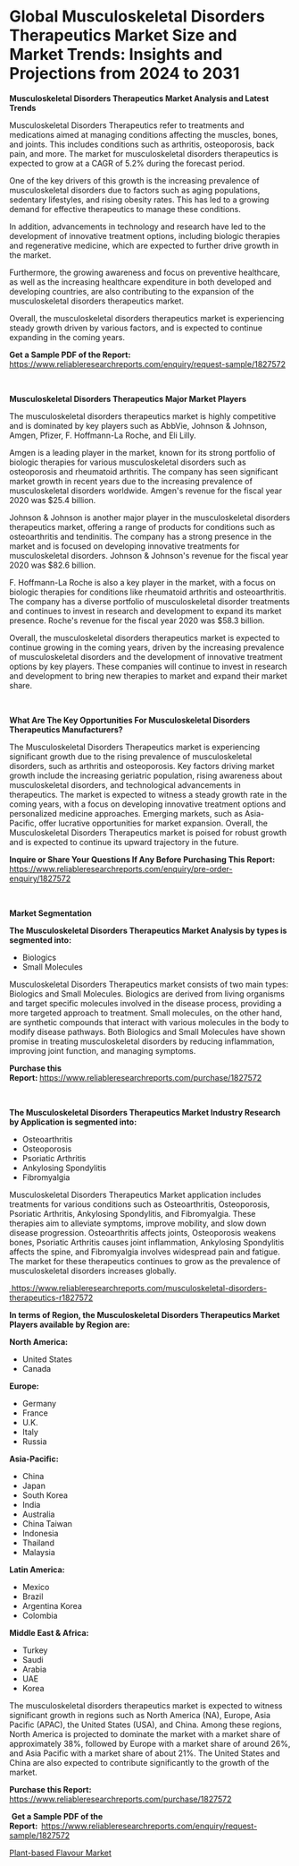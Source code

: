 <p><h1>Global Musculoskeletal Disorders Therapeutics Market Size and Market Trends: Insights and Projections from 2024 to 2031</h1></p><p><strong>Musculoskeletal Disorders Therapeutics Market Analysis and Latest Trends</strong></p>
<p><p>Musculoskeletal Disorders Therapeutics refer to treatments and medications aimed at managing conditions affecting the muscles, bones, and joints. This includes conditions such as arthritis, osteoporosis, back pain, and more. The market for musculoskeletal disorders therapeutics is expected to grow at a CAGR of 5.2% during the forecast period. </p><p>One of the key drivers of this growth is the increasing prevalence of musculoskeletal disorders due to factors such as aging populations, sedentary lifestyles, and rising obesity rates. This has led to a growing demand for effective therapeutics to manage these conditions. </p><p>In addition, advancements in technology and research have led to the development of innovative treatment options, including biologic therapies and regenerative medicine, which are expected to further drive growth in the market. </p><p>Furthermore, the growing awareness and focus on preventive healthcare, as well as the increasing healthcare expenditure in both developed and developing countries, are also contributing to the expansion of the musculoskeletal disorders therapeutics market. </p><p>Overall, the musculoskeletal disorders therapeutics market is experiencing steady growth driven by various factors, and is expected to continue expanding in the coming years.</p></p>
<p><strong>Get a Sample PDF of the Report:&nbsp;</strong> <a href="https://www.reliableresearchreports.com/enquiry/request-sample/1827572">https://www.reliableresearchreports.com/enquiry/request-sample/1827572</a></p>
<p>&nbsp;</p>
<p><strong>Musculoskeletal Disorders Therapeutics Major Market Players</strong></p>
<p><p>The musculoskeletal disorders therapeutics market is highly competitive and is dominated by key players such as AbbVie, Johnson & Johnson, Amgen, Pfizer, F. Hoffmann-La Roche, and Eli Lilly.</p><p>Amgen is a leading player in the market, known for its strong portfolio of biologic therapies for various musculoskeletal disorders such as osteoporosis and rheumatoid arthritis. The company has seen significant market growth in recent years due to the increasing prevalence of musculoskeletal disorders worldwide. Amgen's revenue for the fiscal year 2020 was $25.4 billion.</p><p>Johnson & Johnson is another major player in the musculoskeletal disorders therapeutics market, offering a range of products for conditions such as osteoarthritis and tendinitis. The company has a strong presence in the market and is focused on developing innovative treatments for musculoskeletal disorders. Johnson & Johnson's revenue for the fiscal year 2020 was $82.6 billion.</p><p>F. Hoffmann-La Roche is also a key player in the market, with a focus on biologic therapies for conditions like rheumatoid arthritis and osteoarthritis. The company has a diverse portfolio of musculoskeletal disorder treatments and continues to invest in research and development to expand its market presence. Roche's revenue for the fiscal year 2020 was $58.3 billion.</p><p>Overall, the musculoskeletal disorders therapeutics market is expected to continue growing in the coming years, driven by the increasing prevalence of musculoskeletal disorders and the development of innovative treatment options by key players. These companies will continue to invest in research and development to bring new therapies to market and expand their market share.</p></p>
<p>&nbsp;</p>
<p><strong>What Are The Key Opportunities For Musculoskeletal Disorders Therapeutics Manufacturers?</strong></p>
<p><p>The Musculoskeletal Disorders Therapeutics market is experiencing significant growth due to the rising prevalence of musculoskeletal disorders, such as arthritis and osteoporosis. Key factors driving market growth include the increasing geriatric population, rising awareness about musculoskeletal disorders, and technological advancements in therapeutics. The market is expected to witness a steady growth rate in the coming years, with a focus on developing innovative treatment options and personalized medicine approaches. Emerging markets, such as Asia-Pacific, offer lucrative opportunities for market expansion. Overall, the Musculoskeletal Disorders Therapeutics market is poised for robust growth and is expected to continue its upward trajectory in the future.</p></p>
<p><strong>Inquire or Share Your Questions If Any Before Purchasing This Report:</strong> <a href="https://www.reliableresearchreports.com/enquiry/pre-order-enquiry/1827572">https://www.reliableresearchreports.com/enquiry/pre-order-enquiry/1827572</a></p>
<p>&nbsp;</p>
<p><strong>Market Segmentation</strong></p>
<p><strong>The Musculoskeletal Disorders Therapeutics Market Analysis by types is segmented into:</strong></p>
<p><ul><li>Biologics</li><li>Small Molecules</li></ul></p>
<p><p>Musculoskeletal Disorders Therapeutics market consists of two main types: Biologics and Small Molecules. Biologics are derived from living organisms and target specific molecules involved in the disease process, providing a more targeted approach to treatment. Small molecules, on the other hand, are synthetic compounds that interact with various molecules in the body to modify disease pathways. Both Biologics and Small Molecules have shown promise in treating musculoskeletal disorders by reducing inflammation, improving joint function, and managing symptoms.</p></p>
<p><strong>Purchase this Report:&nbsp;</strong><a href="https://www.reliableresearchreports.com/purchase/1827572">https://www.reliableresearchreports.com/purchase/1827572</a></p>
<p>&nbsp;</p>
<p><strong>The Musculoskeletal Disorders Therapeutics Market Industry Research by Application is segmented into:</strong></p>
<p><ul><li>Osteoarthritis</li><li>Osteoporosis</li><li>Psoriatic Arthritis</li><li>Ankylosing Spondylitis</li><li>Fibromyalgia</li></ul></p>
<p><p>Musculoskeletal Disorders Therapeutics Market application includes treatments for various conditions such as Osteoarthritis, Osteoporosis, Psoriatic Arthritis, Ankylosing Spondylitis, and Fibromyalgia. These therapies aim to alleviate symptoms, improve mobility, and slow down disease progression. Osteoarthritis affects joints, Osteoporosis weakens bones, Psoriatic Arthritis causes joint inflammation, Ankylosing Spondylitis affects the spine, and Fibromyalgia involves widespread pain and fatigue. The market for these therapeutics continues to grow as the prevalence of musculoskeletal disorders increases globally.</p></p>
<p><a href="https://www.reliableresearchreports.com/musculoskeletal-disorders-therapeutics-r1827572">&nbsp;https://www.reliableresearchreports.com/musculoskeletal-disorders-therapeutics-r1827572</a></p>
<p><strong>In terms of Region, the Musculoskeletal Disorders Therapeutics Market Players available by Region are:</strong></p>
<p>
    <p> <strong> North America: </strong>
        <ul>
            <li>United States</li>
            <li>Canada</li>
        </ul>
        </p> 
    <p> <strong> Europe: </strong>
        <ul>
            <li>Germany</li>
            <li>France</li>
            <li>U.K.</li>
            <li>Italy</li>
            <li>Russia</li>
        </ul>
        </p> 
    <p> <strong> Asia-Pacific: </strong>
        <ul>
            <li>China</li>
            <li>Japan</li>
            <li>South Korea</li>
            <li>India</li>
            <li>Australia</li>
            <li>China Taiwan</li>
            <li>Indonesia</li>
            <li>Thailand</li>
            <li>Malaysia</li>
        </ul>
        </p> 
    <p> <strong> Latin America: </strong>
        <ul>
            <li>Mexico</li>
            <li>Brazil</li>
            <li>Argentina Korea</li>
            <li>Colombia</li>
        </ul>
        </p> 
    <p> <strong> Middle East & Africa: </strong>
        <ul>
            <li>Turkey</li>
            <li>Saudi</li>
            <li>Arabia</li>
            <li>UAE</li>
            <li>Korea</li>
        </ul>
    </p>
    </p>
<p><p>The musculoskeletal disorders therapeutics market is expected to witness significant growth in regions such as North America (NA), Europe, Asia Pacific (APAC), the United States (USA), and China. Among these regions, North America is projected to dominate the market with a market share of approximately 38%, followed by Europe with a market share of around 26%, and Asia Pacific with a market share of about 21%. The United States and China are also expected to contribute significantly to the growth of the market.</p></p>
<p><strong>Purchase this Report: </strong><a href="https://www.reliableresearchreports.com/purchase/1827572">https://www.reliableresearchreports.com/purchase/1827572</a></p>
<p>&nbsp;<strong>Get a Sample PDF of the Report:&nbsp;&nbsp;</strong><a href="https://www.reliableresearchreports.com/enquiry/request-sample/1827572">https://www.reliableresearchreports.com/enquiry/request-sample/1827572</a></p>
<p><strong></strong></p>
<p><p><a href="https://chivalrous-flock-a86.notion.site/Plant-based-Flavour-Market-Insight-Market-Trends-Growth-Forecasted-from-2024-TO-2031-3dc404489f474027a97d2d6487dbcba5">Plant-based Flavour Market</a></p></p>